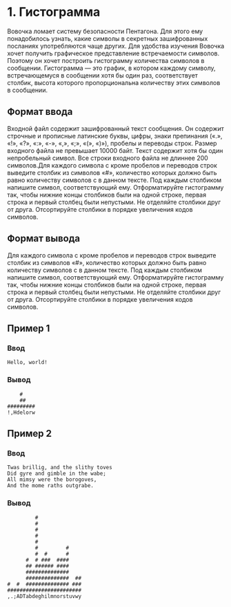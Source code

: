 # 1. Гистограмма

Вовочка ломает систему безопасности Пентагона. Для этого ему понадобилось узнать, какие символы в секретных
зашифрованных посланиях употребляются чаще других. Для удобства изучения Вовочка хочет получить графическое
представление встречаемости символов. Поэтому он хочет построить гистограмму количества символов в сообщении.
Гистограмма — это график, в котором каждому символу, встречающемуся в сообщении хотя бы один раз, соответствует столбик,
высота которого пропорциональна количеству этих символов в сообщении.

## Формат ввода

Входной файл содержит зашифрованный текст сообщения. Он содержит строчные и прописные латинские буквы, цифры, знаки
препинания («.», «!», «?», «:», «-», «,», «;», «(», «)»), пробелы и переводы строк. Размер входного файла не превышает
10000 байт. Текст содержит хотя бы один непробельный символ. Все строки входного файла не длиннее 200 символов.Для
каждого символа c кроме пробелов и переводов строк выведите столбик из символов «#», количество которых должно быть
равно количеству символов c в данном тексте. Под каждым столбиком напишите символ, соответствующий ему. Отформатируйте
гистограмму так, чтобы нижние концы столбиков были на одной строке, первая строка и первый столбец были непустыми. Не
отделяйте столбики друг от друга. Отсортируйте столбики в порядке увеличения кодов символов.

## Формат вывода

Для каждого символа c кроме пробелов и переводов строк выведите столбик из символов «#», количество которых должно быть
равно количеству символов c в данном тексте. Под каждым столбиком напишите символ, соответствующий ему. Отформатируйте
гистограмму так, чтобы нижние концы столбиков были на одной строке, первая строка и первый столбец были непустыми. Не
отделяйте столбики друг от друга. Отсортируйте столбики в порядке увеличения кодов символов.

## Пример 1

### Ввод

	Hello, world!  

### Вывод

        #   
        ##  
    #########
    !,Hdelorw

## Пример 2

### Ввод

	Twas brillig, and the slithy toves
	Did gyre and gimble in the wabe;
	All mimsy were the borogoves,
	And the mome raths outgrabe.

### Вывод

             #              
             #              
             #              
             #              
             #              
             #         #    
             #  #      #    
          #  # ###  ####    
          ## ###### ####    
          ##############    
          ##############  ##
    #  #  ############## ###
    ########################
    ,.;ADTabdeghilmnorstuvwy
